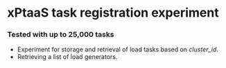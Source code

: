 # xPtaaS task registration experiment

### Tested with up to 25,000 tasks

- Experiment for storage and retrieval of load tasks based on *cluster_id*.
- Retrieving a list of load generators.
